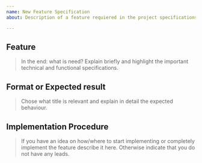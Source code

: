 ```yaml
---
name: New Feature Specification
about: Description of a feature requiered in the project specifications

---
```


## Feature
> In the end: what is need?
> Explain briefly and highlight the important technical and functional specifications.

## Format or Expected result
> Chose what title is relevant and explain in detail the expected behaviour.

## Implementation Procedure
> If you have an idea on how/where to start implementing or completely implement the feature describe it here. Otherwise indicate that you do not have any leads.
